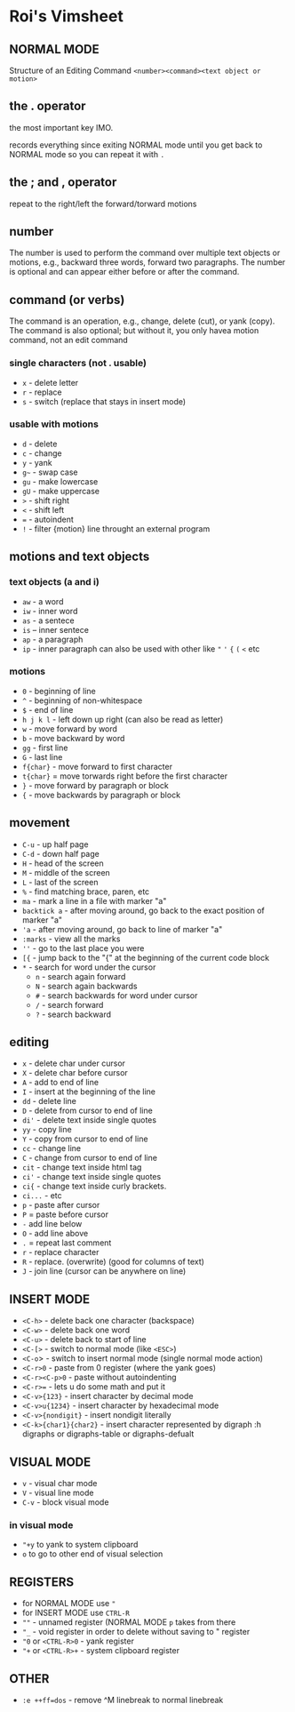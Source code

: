 Roi's Vimsheet
==============

NORMAL MODE
-----------
Structure of an Editing Command
`<number><command><text object or motion>`

the . operator
--------------
the most important key IMO.

records everything since exiting NORMAL mode until you get back to NORMAL mode so you can repeat it with `.`

the ; and , operator
--------------
repeat to the right/left the forward/torward motions

number
------
The number is used to perform the command over multiple text objects or motions, e.g., backward three words, forward two paragraphs. The number is optional and can appear either before or after the command.

command (or verbs)
------------------
The command is an operation, e.g., change, delete (cut), or yank (copy). The command is also optional; but without it, you only havea motion command, not an edit command

### single characters (not . usable)
* `x` - delete letter
* `r` - replace
* `s` - switch (replace that stays in insert mode)
### usable with motions
* `d` - delete
* `c` - change
* `y` - yank
* `g~` - swap case
* `gu` - make lowercase
* `gU` - make uppercase
* `>` - shift right
* `<` - shift left
* `=` - autoindent
* `!` - filter {motion} line throught an external program

motions and text objects
------------------------
### text objects (a and i)
* `aw` - a word
* `iw` - inner word
* `as` - a sentece
* `is` – inner sentece 
* `ap` - a paragraph
* `ip` - inner paragraph
can also be used with other like `"` `'` `{` `(` `<` etc
### motions
* `0` - beginning of line
* `^` - beginning of non-whitespace
* `$` - end of line
* `h j k l` - left down up right (can also be read as letter)
* `w` - move forward by word
* `b` - move backward by word
* `gg` - first line
* `G` - last line
* `f{char}` - move forward to first character
* `t{char}` = move torwards right before the first character
* `}` - move forward by paragraph or block
* `{` - move backwards by paragraph or block

movement
--------
* `C-u` - up half page
* `C-d` - down half page
* `H` - head of the screen
* `M` - middle of the screen
* `L` - last of the screen
* `%` - find matching brace, paren, etc
* `ma` - mark a line in a file with marker "a"
* `backtick a` - after moving around, go back to the exact position of marker "a"
* `'a` - after moving around, go back to line of marker "a"
* `:marks` - view all the marks
* `''` - go to the last place you were
* `[{` - jump back to the "{" at the beginning of the current code block
* `*` - search for word under the cursor
    * `n` - search again forward
    * `N` - search again backwards
    * `#` - search backwards for word under cursor
    * `/` - search forward
    * `?` - search backward

editing
-------
* `x` - delete char under cursor
* `X` - delete char before cursor
* `A` - add to end of line
* `I` - insert at the beginning of the line
* `dd` - delete line
* `D` - delete from cursor to end of line
* `di'` - delete text inside single quotes
* `yy` - copy line
* `Y` - copy from cursor to end of line
* `cc` - change line
* `C` - change from cursor to end of line
* `cit` - change text inside html tag
* `ci'` - change text inside single quotes
* `ci{` - change text inside curly brackets.
* `ci...` - etc
* `p` - paste after cursor
* `P` = paste before cursor
* `-` add line below
* `O` - add line above
* `.` = repeat last comment
* `r` - replace character
* `R` - replace. (overwrite) (good for columns of text)
* `J` - join line (cursor can be anywhere on line)

INSERT MODE
-----------
* `<C-h>` - delete back one character (backspace)
* `<C-w>` - delete back one word
* `<C-u>` - delete back to start of line
* `<C-[>` - switch to normal mode (like `<ESC>`)
* `<C-o`> - switch to insert normal mode (single normal mode action)
* `<C-r>0` - paste from 0 register (where the yank goes)
* `<C-r><C-p>0` - paste without autoindenting
* `<C-r>=` - lets u do some math and put it
* `<C-v>{123}` - insert character by decimal mode
* `<C-v>u{1234}` - insert character by hexadecimal mode
* `<C-v>{nondigit}` - insert nondigit literally
* `<C-k>{char1}{char2}` - insert character represented by digraph :h digraphs or digraphs-table or digraphs-defualt

VISUAL MODE
-----------
* `v` - visual char mode
* `V` - visual line mode
* `C-v` - block visual mode

### in visual mode
* `"+y` to yank to system clipboard
* `o` to go to other end of visual selection 

REGISTERS
---------
* for NORMAL MODE use `"`
* for INSERT MODE use `CTRL-R`
* `""` - unnamed register (NORMAL MODE `p` takes from there
* `"_` - void register in order to delete without saving to " register
* `"0` or `<CTRL-R>0` - yank register
* `"+` or `<CTRL-R>+` - system clipboard register

OTHER
-----
* `:e ++ff=dos` - remove ^M linebreak to normal linebreak
